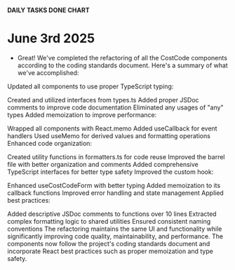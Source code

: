 **DAILY TASKS DONE CHART**

# June 3rd 2025

- Great! We've completed the refactoring of all the CostCode components according to the coding standards document. Here's a summary of what we've accomplished:

Updated all components to use proper TypeScript typing:

Created and utilized interfaces from types.ts
Added proper JSDoc comments to improve code documentation
Eliminated any usages of "any" types
Added memoization to improve performance:

Wrapped all components with React.memo
Added useCallback for event handlers
Used useMemo for derived values and formatting operations
Enhanced code organization:

Created utility functions in formatters.ts for code reuse
Improved the barrel file with better organization and comments
Added comprehensive TypeScript interfaces for better type safety
Improved the custom hook:

Enhanced useCostCodeForm with better typing
Added memoization to its callback functions
Improved error handling and state management
Applied best practices:

Added descriptive JSDoc comments to functions over 10 lines
Extracted complex formatting logic to shared utilities
Ensured consistent naming conventions
The refactoring maintains the same UI and functionality while significantly improving code quality, maintainability, and performance. The components now follow the project's coding standards document and incorporate React best practices such as proper memoization and type safety.
